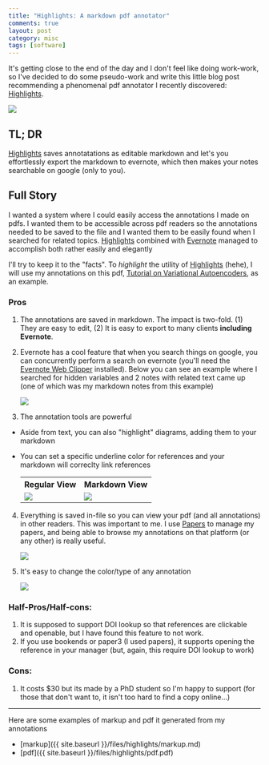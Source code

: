 ```yaml
---
title: "Highlights: A markdown pdf annotator"
comments: true
layout: post
category: misc
tags: [software]
---
```



It's getting close to the end of the day and I don't feel like doing work-work, so I've decided to do some pseudo-work and write this little blog post recommending a phenomenal pdf annotator I recently discovered: [Highlights](http://highlightsapp.net/). 

<img class="regular materialboxed responsive-img" src="http://highlightsapp.net/img/highlightsapp_yosemite2.jpg">


## TL; DR

[Highlights](http://highlightsapp.net/) saves annotatations as editable markdown and let's you  effortlessly export the markdown to evernote, which then makes your notes searchable on google (only to you).

## Full Story

I wanted a system where I could easily access the annotations I made on pdfs. I wanted them to be accessible across pdf readers so the annotations needed to be saved to the file and I wanted them to be easily found when I searched for related topics. [Highlights](http://highlightsapp.net/) combined with [Evernote](https://evernote.com/) managed to accomplish both rather easily and elegantly

I'll try to keep it to the "facts". To *highlight* the utility of [Highlights](http://highlightsapp.net/) (hehe), I will use my annotations on this pdf, [Tutorial on Variational Autoencoders](https://arxiv.org/pdf/1606.05908v2.pdf), as an example.



### Pros

1. The annotations are saved in markdown. The impact is two-fold. (1) They are easy to edit, (2) It is easy to export to many clients **including Evernote**.
2. Evernote has a cool feature that when you search things on google, you can concurrently perform a search on evernote (you'll need the [Evernote Web Clipper](https://evernote.com/webclipper/) installed).  Below you can see an example where I searched for hidden variables and 2 notes with related text came up (one of which was my markdown notes from this example)

   <img class="regular materialboxed responsive-img" src="{{ site.baseurl }}/files/highlights/evernote_google.png">

3. The annotation tools are powerful
* Aside from text, you can also "highlight" diagrams, adding them to your markdown
* You can set a specific underline color for references and your markdown will correclty link references

   <table>
      <tr>
      <th>Regular View</th>
      <th>Markdown View</th>
      </tr>
      <tr>
      <td>
         <img class="regular materialboxed responsive-img" src="{{ site.baseurl }}/files/highlights/view.png">
      </td>
      <td>
         <img class="regular materialboxed responsive-img" src="{{ site.baseurl }}/files/highlights/markdown.png">
      </td>
      </tr>
   </table>

4. Everything is saved in-file so you can view your pdf (and all annotations) in other readers. This was important to me. I use [Papers](http://papersapp.com/mac/) to manage my papers, and being able to browse my annotations on that platform (or any other) is really useful.

   <img class="regular materialboxed responsive-img" src="{{ site.baseurl }}/files/highlights/papers.png">

5. It's easy to change the color/type of any annotation

   <img class="regular materialboxed responsive-img" src="{{ site.baseurl }}/files/highlights/ease.png">


### Half-Pros/Half-cons:
1. It is supposed to support DOI lookup so that references are clickable and openable, but I have found this feature to not work.
2. If you use bookends or paper3 (I used papers), it supports opening the reference in your manager (but, again, this require DOI lookup to work)

### Cons:
1. It costs $30 but its made by a PhD student so I'm happy to support (for those that don't want to, it isn't too hard to find a copy online...)

---

Here are some examples of markup and pdf it generated from my annotations

* [markup]({{ site.baseurl }}/files/highlights/markup.md)
* [pdf]({{ site.baseurl }}/files/highlights/pdf.pdf)
